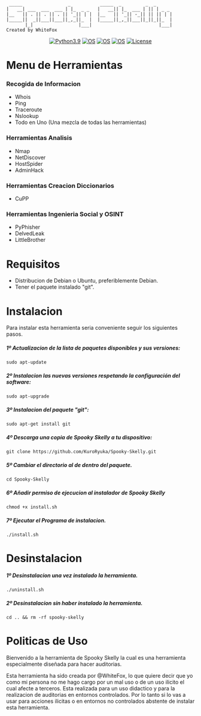 ```
 _____                 _           _____  _         _  _      
|   __| ___  ___  ___ | |_  _ _   |   __|| |_  ___ | || | _ _ 
|__   || . || . || . || '_|| | |  |__   || '_|| -_|| || || | |
|_____||  _||___||___||_,_||_  |  |_____||_,_||___||_||_||_  |
       |_|                 |___|                         |___|
Created by WhiteFox
```
<div align="center">

[![Python3.9](https://img.shields.io/badge/Python-3.9+-blue.svg)](https://www.python.org/downloads/release/python-3100/)
[![OS](https://img.shields.io/badge/Tested%20On-KaliLinux%20-cyan.svg)](https://www.kali.org/get-kali/)
 [![OS](https://img.shields.io/badge/Tested%20On-Ubuntu%20-purple.svg)](https://ubuntu.com/download)
 [![OS](https://img.shields.io/badge/Tested%20On-Debian%20-darkblue.svg)](https://www.debian.org/download)
[![License](https://img.shields.io/badge/License-Unlicense-light.svg)](https://github.com/jfmartin1410/Spooky-Skelly/blob/main/LICENSE)
  
</div>

# Menu de Herramientas

### Recogida de Informacion

- Whois
- Ping
- Traceroute
- Nslookup
- Todo en Uno (Una mezcla de todas las herramientas)

### Herramientas Analisis

- Nmap
- NetDiscover
- HostSpider
- AdminHack

### Herramientas Creacion Diccionarios

- CuPP

### Herramientas Ingenieria Social y OSINT

- PyPhisher
- DelvedLeak 
- LittleBrother


# Requisitos

- Distribucion de Debian o Ubuntu, preferiblemente Debian.
- Tener el paquete instalado "git".

# Instalacion

Para instalar esta herramienta seria conveniente seguir los siguientes pasos.
##### 1º Actualizacion de la lista de paquetes disponibles y sus versiones:
```
sudo apt-update
```
##### 2º Instalacion las nuevas versiones respetando la configuración del software:
```
sudo apt-upgrade
```
##### 3º Instalacion del paquete "git":
```
sudo apt-get install git
```
##### 4º Descarga una copia de Spooky Skelly a tu dispositivo:
```
git clone https://github.com/KuroRyuka/Spooky-Skelly.git
```
##### 5º Cambiar el directorio al de dentro del paquete.
```
cd Spooky-Skelly
```
##### 6º Añadir permiso de ejecucion al instalador de Spooky Skelly
```
chmod +x install.sh
```
##### 7º Ejecutar el Programa de instalacion.
```
./install.sh
```

# Desinstalacion
##### 1º Desinstalacion una vez instalado la herramienta.
```
./uninstall.sh
```
##### 2º Desinstalacion sin haber instalado la herramienta.
```
cd .. && rm -rf spooky-skelly
```

# Politicas de Uso

Bienvenido a la herramienta de Spooky Skelly la cual es una herramienta especialmente diseñada para hacer auditorias.

Esta herramienta ha sido creada por @WhiteFox, lo que quiere decir que yo como mi persona no me hago cargo por un
mal uso o de un uso ilicito el cual afecte a terceros.
Esta realizada para un uso didactico y para la realizacion de auditorias en entornos controlados.
Por lo tanto si lo vas a usar para acciones ilicitas o en entornos no controlados abstente de instalar esta herramienta.


